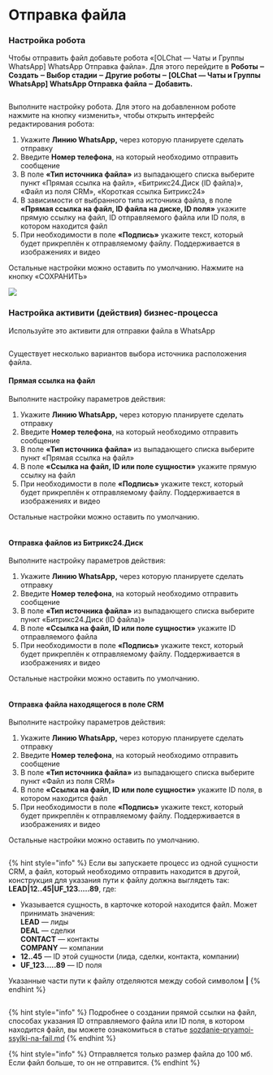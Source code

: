 # Отправка файла

### Настройка робота

Чтобы отправить файл добавьте робота «\[OLChat — Чаты и Группы WhatsApp] WhatsApp Отправка файла». Для этого перейдите в **Роботы ‒ Создать ‒ Выбор стадии ‒ Другие роботы ‒ \[OLChat — Чаты и Группы WhatsApp] WhatsApp Отправка файла ‒ Добавить.**

<figure><img src="../../.gitbook/assets/image (291).png" alt=""><figcaption></figcaption></figure>

Выполните настройку робота. Для этого на добавленном роботе нажмите на кнопку «изменить», чтобы открыть интерфейс редактирования робота:

1. Укажите **Линию WhatsApp,** через которую планируете сделать отправку
2. Введите **Номер телефона**, на который необходимо отправить сообщение
3. В поле **«Тип источника файла»** из выпадающего списка выберите пункт «Прямая ссылка на файл», «Битрикс24.Диск (ID файла)», «Файл из поля CRM», «Короткая ссылка  Битрикс24»
4. В зависимости от выбранного типа источника файла, в поле **«Прямая ссылка на файл, ID файла на диске, ID поля»** укажите прямую ссылку на файл, ID отправляемого файла или ID поля, в котором находится файл
5. При необходимости в поле **«Подпись»** укажите текст, который будет прикреплён к отправляемому файлу. Поддерживается в изображениях и видео

Остальные настройки можно оставить по умолчанию. Нажмите на кнопку «СОХРАНИТЬ»

![](<../../.gitbook/assets/image (392).png>)

### Настройка активити (действия) бизнес-процесса

Используйте это активити для отправки файла в WhatsApp

<figure><img src="../../.gitbook/assets/image (993).png" alt=""><figcaption></figcaption></figure>

Существует несколько вариантов выбора источника расположения файла.

#### Прямая ссылка на файл

Выполните настройку параметров действия:

1. Укажите **Линию WhatsApp,** через которую планируете сделать отправку
2. Введите **Номер телефона**, на который необходимо отправить сообщение
3. В поле **«Тип источника файла»** из выпадающего списка выберите пункт «Прямая ссылка на файл»
4. В поле **«Ссылка на файл, ID или поле сущности»** укажите прямую ссылку на файл
5. При необходимости в поле **«Подпись»** укажите текст, который будет прикреплён к отправляемому файлу. Поддерживается в изображениях и видео

Остальные настройки можно оставить по умолчанию.

<figure><img src="../../.gitbook/assets/image (994).png" alt=""><figcaption></figcaption></figure>

#### **Отправка файлов из Битрикс24.Диск**

Выполните настройку параметров действия:

1. Укажите **Линию WhatsApp,** через которую планируете сделать отправку
2. Введите **Номер телефона**, на который необходимо отправить сообщение
3. В поле **«Тип источника файла»** из выпадающего списка выберите пункт «Битрикс24.Диск (ID файла)»
4. В поле **«Ссылка на файл, ID или поле сущности»** укажите ID отправляемого файла
5. При необходимости в поле **«Подпись»** укажите текст, который будет прикреплён к отправляемому файлу. Поддерживается в изображениях и видео

Остальные настройки можно оставить по умолчанию.

<figure><img src="../../.gitbook/assets/image (995).png" alt=""><figcaption></figcaption></figure>

#### Отправка файла находящегося в поле CRM

Выполните настройку параметров действия:

1. Укажите **Линию WhatsApp,** через которую планируете сделать отправку
2. Введите **Номер телефона**, на который необходимо отправить сообщение
3. В поле **«Тип источника файла»** из выпадающего списка выберите пункт «Файл из поля CRM»
4. В поле **«Ссылка на файл, ID или поле сущности»** укажите ID поля, в котором находится файл
5. При необходимости в поле **«Подпись»** укажите текст, который будет прикреплён к отправляемому файлу. Поддерживается в изображениях и видео

Остальные настройки можно оставить по умолчанию.

<figure><img src="../../.gitbook/assets/image (996).png" alt=""><figcaption></figcaption></figure>

{% hint style="info" %}
Если вы запускаете процесс из одной сущности CRM, а файл, который необходимо отправить находится в другой, конструкция для указания пути к файлу должна выглядеть так: **LEAD|12..45|UF\_123.....89**, где:

* Указывается сущность, в карточке которой находится файл. Может принимать значения:\
  **LEAD** — лиды\
  **DEAL** — сделки\
  **CONTACT** — контакты\
  **COMPANY** — компании
* **12..45** — ID этой сущности (лида, сделки, контакта, компании)
* **UF\_123.....89** — ID поля

Указанные части пути к файлу отделяются между собой символом **|**
{% endhint %}

<figure><img src="../../.gitbook/assets/image (997).png" alt=""><figcaption></figcaption></figure>

{% hint style="info" %}
Подробнее о создании прямой ссылки на файл, способах указания ID отправляемого файла или ID поля, в котором находится файл, вы можете ознакомиться в статье [sozdanie-pryamoi-ssylki-na-fail.md](../sozdanie-pryamoi-ssylki-na-fail.md "mention")
{% endhint %}

{% hint style="info" %}
Отправляется только размер файла до 100 мб. Если файл больше, то он не отправится.&#x20;
{% endhint %}
